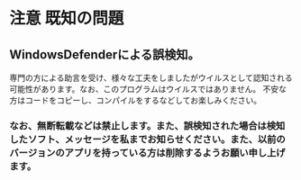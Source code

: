 # 注意 既知の問題
## WindowsDefenderによる誤検知。
専門の方による助言を受け、様々な工夫をしましたがウイルスとして認知される可能性があります。なお、このプログラムはウイルスではありません。
不安な方はコードをコピーし、コンパイルをするなどしてお楽しみください。
### なお、無断転載などは禁止します。また、誤検知された場合は検知したソフト、メッセージを私までお知らせください。また、以前のバージョンのアプリを持っている方は削除するようお願い申し上げます。